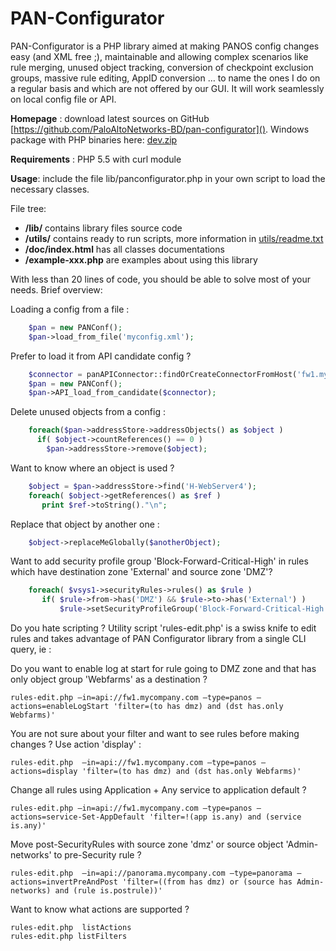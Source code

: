 PAN-Configurator
================

PAN-Configurator is a PHP library aimed at making PANOS config changes easy (and XML free ;), maintainable and allowing complex scenarios like rule merging, unused object tracking, conversion of checkpoint exclusion groups, massive rule editing, AppID conversion … to name the ones I do on a regular basis and which are not offered by our GUI. It will work seamlessly on local config file or API.

**Homepage** : download latest sources on GitHub [https://github.com/PaloAltoNetworks-BD/pan-configurator](). Windows package with PHP binaries here: [dev.zip](https://paloaltonetworks.box.com/s/ibaop1olzfj6ld7wvu5p)

**Requirements** : PHP 5.5 with curl module

**Usage**: include the file lib/panconfigurator.php in your own script to load the necessary classes.

File tree:
* **/lib/** contains library files source code
* **/utils/** contains ready to run scripts, more information in [utils/readme.txt](/utils)
* **/doc/index.html**  has all classes documentations
* **/example-xxx.php** are examples about using this library


With less than 20 lines of code, you should be able to solve most of your needs. Brief overview:

Loading a config from a file :
```php
    $pan = new PANConf();
    $pan->load_from_file('myconfig.xml');
```

Prefer to load it from API candidate config ?
```php
    $connector = panAPIConnector::findOrCreateConnectorFromHost('fw1.mycompany.com');
    $pan = new PANConf();
    $pan->API_load_from_candidate($connector);
```

Delete unused objects from a config :
```php
    foreach($pan->addressStore->addressObjects() as $object )
      if( $object->countReferences() == 0 )
        $pan->addressStore->remove($object);
```

Want to know where an object is used ?
```php
    $object = $pan->addressStore->find('H-WebServer4');
    foreach( $object->getReferences() as $ref )
       print $ref->toString()."\n";
```

Replace that object by another one :
```php
    $object->replaceMeGlobally($anotherObject);
```

Want to add security profile group 'Block-Forward-Critical-High' in rules which have destination zone 'External' and
 source zone 'DMZ'?
```php
    foreach( $vsys1->securityRules->rules() as $rule )
       if( $rule->from->has('DMZ') && $rule->to->has('External') )
           $rule->setSecurityProfileGroup('Block-Forward-Critical-High');
```

Do you hate scripting ? Utility script 'rules-edit.php' is a swiss knife to edit rules and takes advantage of PAN Configurator
 library from a single CLI query, ie :

Do you want to enable log at start for rule going to DMZ zone and that has only object group 'Webfarms' as a destination ?

    rules-edit.php –in=api://fw1.mycompany.com –type=panos –actions=enableLogStart 'filter=(to has dmz) and (dst has.only Webfarms)'

You are not sure about your filter and want to see rules before making changes ? Use action 'display' :

    rules-edit.php  –in=api://fw1.mycompany.com –type=panos –actions=display 'filter=(to has dmz) and (dst has.only Webfarms)'

Change all rules using Application + Any service to application default ?

    rules-edit.php –in=api://fw1.mycompany.com –type=panos –actions=service-Set-AppDefault 'filter=!(app is.any) and (service is.any)'

Move post-SecurityRules with source zone 'dmz' or source object 'Admin-networks' to pre-Security rule ?

    rules-edit.php  –in=api://panorama.mycompany.com –type=panorama –actions=invertPreAndPost 'filter=((from has dmz) or (source has Admin-networks) and (rule is.postrule))'

Want to know what actions are supported ?

    rules-edit.php  listActions
    rules-edit.php listFilters



